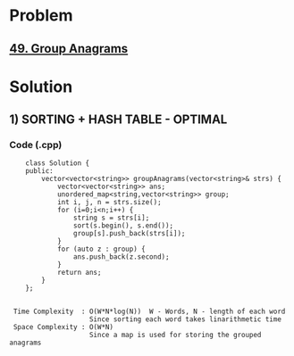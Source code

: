 # Problem

## [49. Group Anagrams](https://leetcode.com/problems/group-anagrams/)


# Solution 

## 1) SORTING + HASH TABLE - OPTIMAL

       
   ### Code (.cpp)
   
        class Solution {
        public:
            vector<vector<string>> groupAnagrams(vector<string>& strs) {
                vector<vector<string>> ans;
                unordered_map<string,vector<string>> group;
                int i, j, n = strs.size();
                for (i=0;i<n;i++) {
                    string s = strs[i];
                    sort(s.begin(), s.end());
                    group[s].push_back(strs[i]);
                }
                for (auto z : group) {
                    ans.push_back(z.second);
                }
                return ans;
            }
        };
     
     
     Time Complexity  : O(W*N*log(N))  W - Words, N - length of each word
                        Since sorting each word takes linarithmetic time  
     Space Complexity : O(W*N)
                        Since a map is used for storing the grouped anagrams
        
